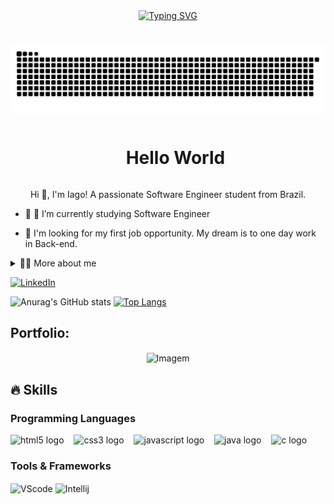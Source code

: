 <div align="center">
  <a href="https://git.io/typing-svg"><img src="https://readme-typing-svg.demolab.com?font=Fira+Code&pause=1000&width=435&lines=Welcome+to+My+Profile" alt="Typing SVG" /></a>
</div>

#

<picture align="center">
  <source media="(prefers-color-scheme: dark)" srcset="https://raw.githubusercontent.com/iagsant/iagsant/output/github-contribution-grid-snake-dark.svg">
  <source media="(prefers-color-scheme: light)" srcset="https://raw.githubusercontent.com/iagsant/iagsant/output/github-contribution-grid-snake-dark.svg">
  <img align="center" alt="github contribution grid snake animation" src="https://raw.githubusercontent.com/iagsant/iagsant/output/github-contribution-grid-snake.svg">
</picture>
  

<!--título-->
<div id="user-content-toc">
  <ul align="center">
    <summary><h1 style="display: inline-block">Hello World</h1></summary>
</div>

<!-- Presentation -->
<p align="center">
 Hi 👋, I'm Iago! A passionate Software Engineer student from Brazil.

  - 🌱 🌱 I’m currently studying Software Engineer

  - 🔭 I'm looking for my first job opportunity. My dream is to one day work in Back-end.
</p>

<!-- Dropdown -->
<details>
  <summary>👨‍💻 More about me</summary>

  - 💬 I'm 26 years old and currently live in Brazil. I'm studying English and have experience with HTML, CSS, JavaScript, Java, and I'm learning C.

  - ⚡ I enjoy learning new things, as well as watching movies and playing games! I believe that our personal interests contribute to a more refined perception of things and problem-solving
</details>

<!-- Links -->
[![LinkedIn](https://img.shields.io/badge/LinkedIn-0077B5?style=for-the-badge&logo=linkedin&logoColor=white)](https://www.linkedin.com/in/iago-santos-4542881b5)


<!-- GithubStats -->
![Anurag's GitHub stats](https://github-readme-stats.vercel.app/api?username=iagsant&show_icons=true&theme=transparent)
[![Top Langs](https://github-readme-stats.vercel.app/api/top-langs/?username=iagsant&show_icons=true&theme=transparent)](https://github.com/anuraghazra/github-readme-stats)

<!-- Portfolio -->
## Portfolio:

<!-- GIF -->
<p align="center">
  <img align="center" src="https://github.com/VariableBee/VariableBee/assets/77739311/4e9f41af-6b57-49a7-b15a-74322e96b4d7" alt="Imagem">
</p>

## 🔥 Skills
<!-- Skills: Programming Languages -->
  <div style="flex-basis: 48%;">
    <h3>Programming Languages</h3>
    <img src="https://cdn.jsdelivr.net/gh/devicons/devicon/icons/html5/html5-original.svg" height="25" alt="html5 logo"  />
  <img width="8" />
  <img src="https://cdn.jsdelivr.net/gh/devicons/devicon/icons/css3/css3-original.svg" height="25" alt="css3 logo"  />
  <img width="8" />
  <img src="https://cdn.jsdelivr.net/gh/devicons/devicon/icons/javascript/javascript-plain.svg" height="25" alt="javascript logo"  />
  <img width="8" />
  <img src="https://cdn.jsdelivr.net/gh/devicons/devicon/icons/java/java-original.svg" height="25" alt="java logo"  />
  <img width="8" />
  <img src="https://cdn.jsdelivr.net/gh/devicons/devicon/icons/c/c-original.svg" height="25" alt="c logo"  />
  <img width="8" />
  
  </div>
  
  <!-- Skills: Tools & Frameworks -->
  <div style="flex-basis: 48%;">
    <h3>Tools & Frameworks</h3>
    <img align="center" alt="VScode" height="30" width="40" src="https://cdn.jsdelivr.net/gh/devicons/devicon/icons/vscode/vscode-original.svg">
    <img align="center" alt="Intellij" height="30" width="40" src="https://img.shields.io/badge/IntelliJ_IDEA-000000.svg?style=for-the-badge&logo=intellij-idea&logoColor=white">
  </div>
  <!-- Skills: Libraries -->
  <!--<div style="flex-basis: 48%;">
    <h3>Frameworks, Platforms and Libraries</h3>
    <img align="center" alt="Numpy" height="30" width="40" src="![Nuxtjs](https://img.shields.io/badge/Nuxt-002E3B?style=for-the-badge&logo=nuxtdotjs&logoColor=#00DC82)">
  </div>
 
